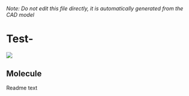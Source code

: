 ###### Note: Do not edit this file directly, it is automatically generated from the CAD model

# Test-

![](/project.svg)

## Molecule


Readme text  


